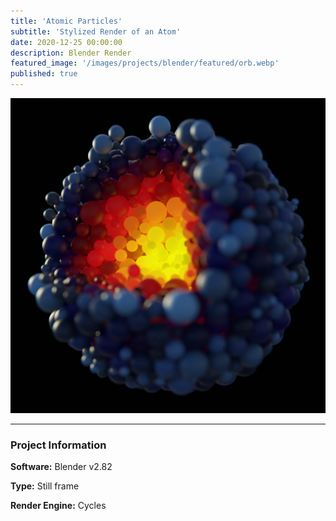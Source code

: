 ```yaml
---
title: 'Atomic Particles'
subtitle: 'Stylized Render of an Atom'
date: 2020-12-25 00:00:00
description: Blender Render
featured_image: '/images/projects/blender/featured/orb.webp'
published: true
---
```


![](/images/projects/full_size/orb.webp)

---

### Project Information

**Software:** Blender v2.82

**Type:** Still frame

**Render Engine:** Cycles
